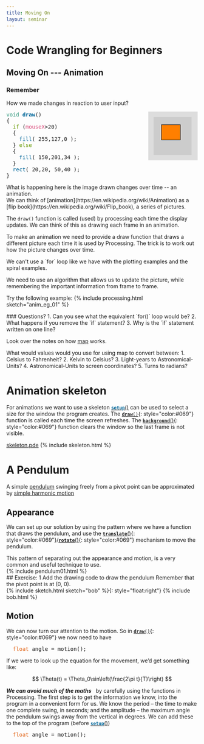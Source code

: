 ```yaml
---
title: Moving On
layout: seminar
---
```

# Code Wrangling for Beginners

## Moving On --- Animation

### Remember
How we made changes in reaction to user input?
<section markdown="0" class="alert processing">
<img src="assets/Example02.png" style="float:right">
<pre>
<span style="color: #33997E;">void</span> <span style="color: #006699;"><b>draw</b></span>()
{
&nbsp;&nbsp;<span style="color: #669900;">if</span> (<span style="color: #D94A7A;">mouseX</span>&gt;20)
&nbsp;&nbsp;{&nbsp;
&nbsp;&nbsp;&nbsp;&nbsp;<span style="color: #006699;">fill</span>( 255,127,0 );
&nbsp;&nbsp;}&nbsp;<span style="color: #669900;">else</span>
&nbsp;&nbsp;{&nbsp;
&nbsp;&nbsp;&nbsp;&nbsp;<span style="color: #006699;">fill</span>( 150,201,34 );
&nbsp;&nbsp;}&nbsp;
&nbsp;&nbsp;<span style="color: #006699;">rect</span>( 20,20, 50,40 );
}
</pre>
</section>
What is happening here is the image drawn changes over time -- an animation.


<section class="alert note">
We can think of [animation](https://en.wikipedia.org/wiki/Animation)
as a [flip book](https://en.wikipedia.org/wiki/Flip_book), a series of pictures.

The `draw()` function is called (used) by processing each time the display
 updates.  We can think of this as drawing each frame in an animation.
 </section>

To make an animation we need to provide a draw function that draws a different picture each time it is used by Processing.
The trick is to work out how the picture changes over time.

<section class="alert note">
We can't use a `for` loop like we have with the plotting examples and the spiral examples.

We need to use an algorithm that allows us to update the picture,
while remembering the important information from frame to frame.
</section>

Try the following example:
{% include processing.html sketch="anim_eg_01" %}

<section class="alert question">
### Questions?
 1. Can you see what the equivalent `for()` loop would be?
 2. What happens if you remove the `ìf` statement?
 3. Why is the `ìf` statement written on one line?
</section>

Look over the notes on how [map](https://processing.org/reference/map_.html) works.  

<section class="alert question">
What would values would you use for using map to convert between:
 1. Celsius to Fahrenheit?
 2. Kelvin to Celsius?
 3. Light-years to Astronomical-Units?
 4. Astronomical-Units to <span title="For the purpose of drawing the solar system on the screen">screen coordinates</span>?
 5. Turns to radians?
</section>

# Animation skeleton
For animations we want to use a skeleton
[<code style="color: #006699;"><b>setup</b></code>()](https://processing.org/reference/setup_.html)
can be used to
select a size for the window the program creates. The [**`draw`**`()`](https://processing.org/reference/draw_.html){: style="color:#069"} function
is called each time the screen refreshes. The
 [**`background`**()](https://processing.org/reference/background_.html){: style="color:#069"}
 function
clears the window so the last frame is not visible.

<section class="alert processing">
<a href="assets/skeleton/skeleton.pde">skeleton.pde</a>
{% include skeleton.html %}
</section>


# A Pendulum
A simple [pendulum](http://en.wikipedia.org/wiki/Pendulum)
swinging freely from a pivot point can be
approximated by [simple harmonic motion](http://en.wikipedia.org/wiki/Simple_harmonic_motion)

## Appearance
We can set up our solution by using the pattern where we have a
function that draws the pendulum, and use the [**`translate`**()](https://processing.org/reference/translate_.html){: style="color:#069"}/[**`rotate`**()](https://processing.org/reference/rotate_.html){: style="color:#069"}
mechanism to move the pendulum.

<section class="alert note">
This pattern of separating out the
appearance and motion, is a very
common and useful technique to use.
</section>

<section class="alert processing">
{% include pendulum01.html %}
</section>

<section class="alert question">
## Exercise: 1
Add the drawing code to draw the pendulum
Remember that the pivot point is at (0, 0).
</section>

<section class="alert example">
{% include sketch.html sketch="bob" %}{: style="float:right"}
{% include bob.html %}
</section>

## Motion

We can now turn our attention to the motion. So in
[**`draw`**`()`](https://processing.org/reference/draw_.html){: style="color:#069"}
 we now
need to have

<section class="alert processing">
<pre>
&nbsp;&nbsp;<span style="color: #E2661A;">float</span> angle = motion();
</pre>
</section>

If we were to look up the equation for the movement, we’d get
something like:

$$
\Theta(t) = \Theta_0\sin\left(\frac{2\pi t}{T}\right)
$$

_**We can avoid much of the maths**_ &nbsp; by carefully using the functions
in Processing.
The first step is to get the information we know, into the program
in a convenient form for us. We know the period – the time to make
one complete swing, in seconds; and the amplitude – the maximum
angle the pendulum swings away from the vertical in degrees. We
can add these to the top of the program (before [<code style="color: #006699;"><b>setup</b></code>()](https://processing.org/reference/setup_.html))

<section class="alert processing">
<pre>
&nbsp;&nbsp;<span style="color: #E2661A;">float</span> angle = motion();
</pre>
</section>
